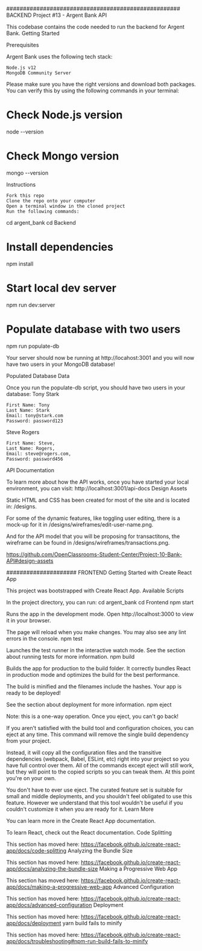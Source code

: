 #################################################### BACKEND
Project #13 - Argent Bank API

This codebase contains the code needed to run the backend for Argent Bank.
Getting Started

Prerequisites

Argent Bank uses the following tech stack:

    Node.js v12
    MongoDB Community Server

Please make sure you have the right versions and download both packages. You can verify this by using the following commands in your terminal:

# Check Node.js version

node --version

# Check Mongo version

mongo --version

Instructions

    Fork this repo
    Clone the repo onto your computer
    Open a terminal window in the cloned project
    Run the following commands:

cd argent_bank
cd Backend

# Install dependencies

npm install

# Start local dev server

npm run dev:server

# Populate database with two users

npm run populate-db

Your server should now be running at http://locahost:3001 and you will now have two users in your MongoDB database!

Populated Database Data

Once you run the populate-db script, you should have two users in your database:
Tony Stark

    First Name: Tony
    Last Name: Stark
    Email: tony@stark.com
    Password: password123

Steve Rogers

    First Name: Steve,
    Last Name: Rogers,
    Email: steve@rogers.com,
    Password: password456

API Documentation

To learn more about how the API works, once you have started your local environment, you can visit: http://localhost:3001/api-docs
Design Assets

Static HTML and CSS has been created for most of the site and is located in: /designs.

For some of the dynamic features, like toggling user editing, there is a mock-up for it in /designs/wireframes/edit-user-name.png.

And for the API model that you will be proposing for transactitons, the wireframe can be found in /designs/wireframes/transactions.png.

https://github.com/OpenClassrooms-Student-Center/Project-10-Bank-API#design-assets

##################### FRONTEND
Getting Started with Create React App

This project was bootstrapped with Create React App.
Available Scripts

In the project directory, you can run:
cd argent_bank
cd Frontend
npm start

Runs the app in the development mode.
Open http://localhost:3000 to view it in your browser.

The page will reload when you make changes.
You may also see any lint errors in the console.
npm test

Launches the test runner in the interactive watch mode.
See the section about running tests for more information.
npm build

Builds the app for production to the build folder.
It correctly bundles React in production mode and optimizes the build for the best performance.

The build is minified and the filenames include the hashes.
Your app is ready to be deployed!

See the section about deployment for more information.
npm eject

Note: this is a one-way operation. Once you eject, you can't go back!

If you aren't satisfied with the build tool and configuration choices, you can eject at any time. This command will remove the single build dependency from your project.

Instead, it will copy all the configuration files and the transitive dependencies (webpack, Babel, ESLint, etc) right into your project so you have full control over them. All of the commands except eject will still work, but they will point to the copied scripts so you can tweak them. At this point you're on your own.

You don't have to ever use eject. The curated feature set is suitable for small and middle deployments, and you shouldn't feel obligated to use this feature. However we understand that this tool wouldn't be useful if you couldn't customize it when you are ready for it.
Learn More

You can learn more in the Create React App documentation.

To learn React, check out the React documentation.
Code Splitting

This section has moved here: https://facebook.github.io/create-react-app/docs/code-splitting
Analyzing the Bundle Size

This section has moved here: https://facebook.github.io/create-react-app/docs/analyzing-the-bundle-size
Making a Progressive Web App

This section has moved here: https://facebook.github.io/create-react-app/docs/making-a-progressive-web-app
Advanced Configuration

This section has moved here: https://facebook.github.io/create-react-app/docs/advanced-configuration
Deployment

This section has moved here: https://facebook.github.io/create-react-app/docs/deployment
yarn build fails to minify

This section has moved here: https://facebook.github.io/create-react-app/docs/troubleshooting#npm-run-build-fails-to-minify
